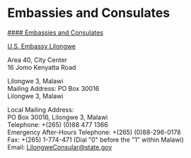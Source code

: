 # Embassies and Consulates

[#### Embassies and Consulates](javascript:void(0); "Embassies and Consulates")

[U.S. Embassy Lilongwe](https://mw.usembassy.gov/)

Area 40, City Center   
16 Jomo Kenyatta Road

Lilongwe 3, Malawi   
Mailing Address: PO Box 30016   
Lilongwe 3, Malawi

Local Mailing Address:   
PO Box 30016, Lilongwe 3, Malawi   
Telephone: +(265) (0)88 477 1366  
Emergency After-Hours Telephone: +(265) (0)88-296-0178  
Fax: +(265) 1-774-471 (Dial "0" before the "1" within Malawi)   
Email: [LilongweConsular@state.gov](mailto:LilongweConsular@state.gov)